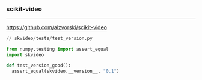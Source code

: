 ### scikit-video
---
https://github.com/aizvorski/scikit-video

```py
// skvideo/tests/test_version.py

from numpy.testing import assert_equal
import skvideo

def test_version_good():
  assert_equal(skvideo.__version__, "0.1")
```

```
```

```
```


